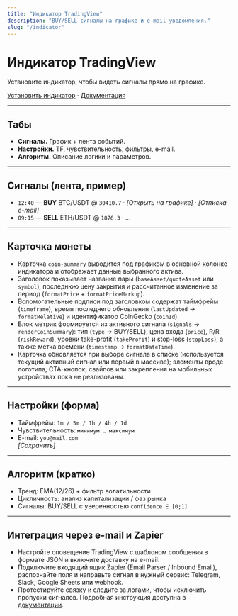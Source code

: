 ```yaml
---
title: "Индикатор TradingView"
description: "BUY/SELL сигналы на графике и e-mail уведомления."
slug: "/indicator"
---
```


# Индикатор TradingView
Установите индикатор, чтобы видеть сигналы прямо на графике.

[Установить индикатор](/docs#indicator) · [Документация](/docs)

---

## Табы
- **Сигналы.** График + лента событий.  
- **Настройки.** TF, чувствительность, фильтры, e-mail.  
- **Алгоритм.** Описание логики и параметров.

---

## Сигналы (лента, пример)
- `12:40` — **BUY** BTC/USDT @ `30410.7` · _[Открыть на графике]_ · _[Отписка e-mail]_
- `09:15` — **SELL** ETH/USDT @ `1876.3` · …

---

## Карточка монеты
- Карточка `coin-summary` выводится под графиком в основной колонке индикатора и отображает данные выбранного актива.
- Заголовок показывает название пары (`baseAsset/quoteAsset` или `symbol`), последнюю цену закрытия и рассчитанное изменение за период (`formatPrice` + `formatPriceMarkup`).
- Вспомогательные подписи под заголовком содержат таймфрейм (`timeframe`), время последнего обновления (`lastUpdated` → `formatRelative`) и идентификатор CoinGecko (`coinId`).
- Блок метрик формируется из активного сигнала (`signals` → `renderCoinSummary`): тип (`type` → BUY/SELL), цена входа (`price`), R/R (`riskReward`), уровни take-profit (`takeProfit`) и stop-loss (`stopLoss`), а также метка времени (`timestamp` → `formatDateTime`).
- Карточка обновляется при выборе сигнала в списке (используется текущий активный сигнал или первый в массиве); элементы вроде логотипа, CTA-кнопок, свайпов или закрепления на мобильных устройствах пока не реализованы.

---

## Настройки (форма)
- Таймфрейм: `1m / 5m / 1h / 4h / 1d`
- Чувствительность: `минимум … максимум`  
- E-mail: `you@mail.com`  
_[Сохранить]_

---

## Алгоритм (кратко)
- Тренд: EMA(12/26) + фильтр волатильности  
- Цикличность: анализ капитализации / фаз рынка  
- Сигналы: BUY/SELL с уверенностью `confidence ∈ [0;1]`

---

## Интеграция через e-mail и Zapier
- Настройте оповещение TradingView с шаблоном сообщения в формате JSON и включите доставку на e-mail.
- Подключите входящий ящик Zapier (Email Parser / Inbound Email), распознайте поля и направьте сигнал в нужный сервис: Telegram, Slack, Google Sheets или webhook.
- Протестируйте связку и следите за логами, чтобы исключить пропуски сигналов. Подробная инструкция доступна в [документации](/docs#email).

